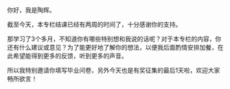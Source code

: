 
你好，我是陶辉。

截至今天，本专栏结课已经有两周的时间了，十分感谢你的支持。

那学习了3个多月，不知道你有哪些特别想和我说的话呢？对于本专栏的内容，你还有什么建议或意见？为了能更好地了解你的想法，以便我后面酌情安排加餐，在此希望能得到更多的反馈，听到更多的声音。

所以我特别邀请你填写毕业问卷，另外今天也是有奖征集的最后1天啦，欢迎大家畅所欲言！

[<img src="https://static001.geekbang.org/resource/image/73/35/7307786d2cfb778683e6c294ef382235.jpg" alt="">](https://jinshuju.net/f/TSUkPN)
